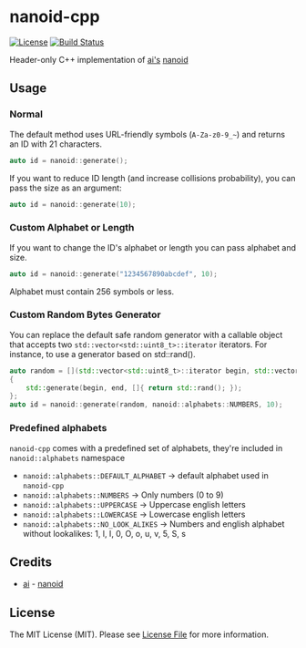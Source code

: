 # nanoid-cpp

[![License](https://img.shields.io/badge/license-MIT%20License-blue.svg)](LICENSE)
[![Build Status](https://dev.azure.com/alan5142/nanoid-cpp/_apis/build/status/Alan5142.nanoid-cpp?branchName=master)](https://dev.azure.com/alan5142/nanoid-cpp/_build/latest?definitionId=3&branchName=master)

Header-only C++ implementation of [ai's](https://github.com/ai) [nanoid](https://github.com/ai/nanoid)

## Usage

### Normal

The default method uses URL-friendly symbols (`A-Za-z0-9_~`) and returns an ID
with 21 characters.

```cpp
auto id = nanoid::generate();
```

If you want to reduce ID length (and increase collisions probability),
you can pass the size as an argument:

```cpp
auto id = nanoid::generate(10);
```

### Custom Alphabet or Length

If you want to change the ID's alphabet or length
you can pass alphabet and size.

```cpp
auto id = nanoid::generate("1234567890abcdef", 10);
```

Alphabet must contain 256 symbols or less.

### Custom Random Bytes Generator

You can replace the default safe random generator with a callable object that accepts two 
`std::vector<std::uint8_t>::iterator` iterators.
For instance, to use a generator based on std::rand().

```cpp
auto random = [](std::vector<std::uint8_t>::iterator begin, std::vector<std::uint8_t>::iterator end)
{
    std::generate(begin, end, []{ return std::rand(); });
};
auto id = nanoid::generate(random, nanoid::alphabets::NUMBERS, 10);
```

### Predefined alphabets
`nanoid-cpp` comes with a predefined set of alphabets, they're included in `nanoid::alphabets` namespace

* `nanoid::alphabets::DEFAULT_ALPHABET` -> default alphabet used in `nanoid-cpp`
* `nanoid::alphabets::NUMBERS` -> Only numbers (0 to 9)
* `nanoid::alphabets::UPPERCASE` -> Uppercase english letters
* `nanoid::alphabets::LOWERCASE` -> Lowercase english letters
* `nanoid::alphabets::NO_LOOK_ALIKES` -> Numbers and english alphabet without lookalikes: 1, l, I, 0, O, o, u, v, 5, S, s

## Credits

- [ai](https://github.com/ai) - [nanoid](https://github.com/ai/nanoid)

## License

The MIT License (MIT). Please see [License File](LICENSE) for more information.
